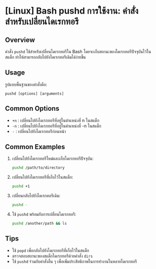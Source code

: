 # [Linux] Bash pushd การใช้งาน: คำสั่งสำหรับเปลี่ยนไดเรกทอรี

## Overview
คำสั่ง `pushd` ใช้สำหรับเปลี่ยนไดเรกทอรีใน Bash โดยจะเก็บสถานะของไดเรกทอรีปัจจุบันไว้ในสแต็ก ทำให้สามารถกลับไปยังไดเรกทอรีเดิมได้ง่ายขึ้น

## Usage
รูปแบบพื้นฐานของคำสั่งคือ:

```
pushd [options] [arguments]
```

## Common Options
- `+n` : เปลี่ยนไปยังไดเรกทอรีที่อยู่ในตำแหน่งที่ n ในสแต็ก
- `-n` : เปลี่ยนไปยังไดเรกทอรีที่อยู่ในตำแหน่งที่ -n ในสแต็ก
- `-` : เปลี่ยนไปยังไดเรกทอรีก่อนหน้า

## Common Examples
1. เปลี่ยนไปยังไดเรกทอรีใหม่และเก็บไดเรกทอรีปัจจุบัน:
   ```bash
   pushd /path/to/directory
   ```

2. เปลี่ยนไปยังไดเรกทอรีที่เก็บไว้ในสแต็ก:
   ```bash
   pushd +1
   ```

3. เปลี่ยนกลับไปยังไดเรกทอรีเดิม:
   ```bash
   pushd -
   ```

4. ใช้ `pushd` พร้อมกับการเปลี่ยนไดเรกทอรี:
   ```bash
   pushd /another/path && ls
   ```

## Tips
- ใช้ `popd` เพื่อกลับไปยังไดเรกทอรีที่เก็บไว้ในสแต็ก
- ตรวจสอบสถานะของสแต็กไดเรกทอรีด้วยคำสั่ง `dirs`
- ใช้ `pushd` ร่วมกับคำสั่งอื่น ๆ เพื่อเพิ่มประสิทธิภาพในการทำงานในหลายไดเรกทอรี